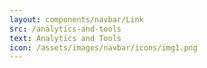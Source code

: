 ```yaml
---
layout: components/navbar/Link
src: /analytics-and-tools
text: Analytics and Tools
icon: /assets/images/navbar/icons/img1.png
---
```

